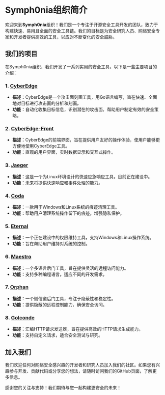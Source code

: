 # Symph0nia组织简介

欢迎来到**Symph0nia**组织！我们是一个专注于开源安全工具开发的团队，致力于构建快速、易用且全面的安全工具链。我们的目标是为安全研究人员、网络安全专家和开发者提供高效的工具，以应对不断变化的安全威胁。

## 我们的项目

在Symph0nia组织，我们开发了一系列实用的安全工具，以下是一些主要项目的介绍：

### 1. [CyberEdge](https://github.com/Symph0nia/CyberEdge)
- **描述**：CyberEdge是一个攻击面刻画工具，用Go语言编写，旨在快速、全面地对目标进行攻击面的分析和刻画。
- **功能**：自动化收集目标信息，识别潜在的攻击面，帮助用户制定有效的安全策略。

### 2. [CyberEdge-Front](https://github.com/Symph0nia/CyberEdge-Front)
- **描述**：CyberEdge的前端界面，旨在提供用户友好的操作体验，使用户能够更方便地使用CyberEdge工具。
- **功能**：直观的用户界面，实时数据显示和交互式操作。

### 3. [Jaeger](https://github.com/Symph0nia/Jaeger)
- **描述**：这是一个为Linux环境设计的快速应急响应工具，目前正在建设中。
- **功能**：未来将提供快速响应和事件处理的能力。

### 4. [Coda](https://github.com/Symph0nia/Coda)
- **描述**：一款用于Windows和Linux系统的痕迹清理工具。
- **功能**：帮助用户清理系统操作留下的痕迹，增强隐私保护。

### 5. [Eternal](https://github.com/Symph0nia/Eternal)
- **描述**：一个正在建设中的权限维持工具，支持Windows和Linux操作系统。
- **功能**：旨在帮助用户维持对系统的控制。

### 6. [Maestro](https://github.com/Symph0nia/Maestro)
- **描述**：一个多语言后门工具，旨在提供灵活的远程访问能力。
- **功能**：支持多种编程语言，适应不同的开发需求。

### 7. [Orphan](https://github.com/Symph0nia/Orphan)
- **描述**：一个侧信道后门工具，专注于隐蔽性和稳定性。
- **功能**：提供隐蔽的远程控制能力，确保安全访问。

### 8. [Golconde](https://github.com/Symph0nia/Golconde)
- **描述**：汇编HTTP请求发送器，旨在提供高效的HTTP请求生成能力。
- **功能**：支持自定义请求，适合安全测试与研究。

## 加入我们

我们欢迎任何对网络安全感兴趣的开发者和研究人员加入我们的社区。如果您有兴趣参与开发、贡献代码或分享您的想法，请随时访问我们的GitHub页面，了解更多信息。

感谢您的关注与支持！我们期待与您一起构建更安全的未来！
